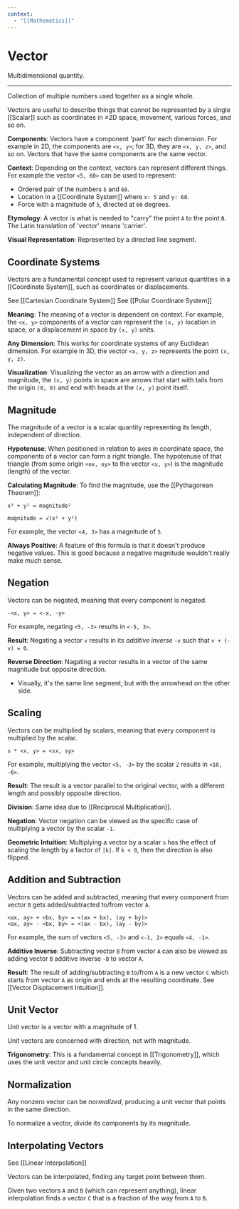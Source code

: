```yaml
---
context:
  - "[[Mathematics]]"
---
```


# Vector

Multidimensional quantity.

---

Collection of multiple numbers used together as a single whole.

Vectors are useful to describe things that cannot be represented by a single [[Scalar]] such as coordinates in ≥2D space, movement, various forces, and so on.

**Components**: Vectors have a component 'part' for each dimension. For example in 2D, the components are `<x, y>`; for 3D, they are `<x, y, z>`, and so on. Vectors that have the same components are the same vector.

**Context**: Depending on the context, vectors can represent different things. For example the vector `<5, 60>` can be used to represent:

- Ordered pair of the numbers `5` and `60`.
- Location in a [[Coordinate System]] where `x: 5` and `y: 60`.
- Force with a magnitude of `5`, directed at `60` degrees.

**Etymology**: A vector is what is needed to "carry" the point `A` to the point `B`. The Latin translation of 'vector' means 'carrier'.

**Visual Representation**: Represented by a directed line segment.

## Coordinate Systems

Vectors are a fundamental concept used to represent various quantities in a [[Coordinate System]], such as coordinates or displacements.

See [[Cartesian Coordinate System]]
See [[Polar Coordinate System]]

**Meaning**: The meaning of a vector is dependent on context. For example, the `<x, y>` components of a vector can represent the `(x, y)` location in space, or a displacement in space by `(x, y)` units.

**Any Dimension**: This works for coordinate systems of any Euclidean dimension. For example in 3D, the vector `<x, y, z>` represents the point `(x, y, z)`.

**Visualization**: Visualizing the vector as an arrow with a direction and magnitude, the `(x, y)` points in space are arrows that start with tails from the origin `(0, 0)` and end with heads at the `(x, y)` point itself.

## Magnitude

The magnitude of a vector is a scalar quantity representing its length, independent of direction.

**Hypotenuse**: When positioned in relation to axes in coordinate space, the components of a vector can form a right triangle. The hypotenuse of that triangle (from some origin `<ox, oy>` to the vector `<x, y>`) is the magnitude (length) of the vector.

**Calculating Magnitude**: To find the magnitude, use the [[Pythagorean Theorem]]:

```
x² + y² = magnitude²

magnitude = √(x² + y²)
```

For example, the vector `<4, 3>` has a magnitude of `5`.

**Always Positive**: A feature of this formula is that it doesn't produce negative values. This is good because a negative magnitude wouldn't really make much sense.

## Negation

Vectors can be negated, meaning that every component is negated.

`-<x, y> = <-x, -y>`

For example, negating `<5, -3>` results in `<-5, 3>`.

**Result**: Negating a vector `v` results in its _additive inverse_ `-v` such that `v + (-v) = 0`.

**Reverse Direction**: Nagating a vector results in a vector of the same magnitude but opposite direction.

- Visually, it's the same line segment, but with the arrowhead on the other side.

## Scaling

Vectors can be multiplied by scalars, meaning that every component is multiplied by the scalar.

`s * <x, y> = <sx, sy>`

For example, multiplying the vector `<5, -3>` by the scalar `2` results in `<10, -6>`.

**Result**: The result is a vector parallel to the original vector, with a different length and possibly opposite direction.

**Division**: Same idea due to [[Reciprocal Multiplication]].

**Negation**: Vector negation can be viewed as the specific case of multiplying a vector by the scalar `-1`.

**Geometric Intuition**: Multiplying a vector by a scalar `s` has the effect of scaling the length by a factor of `|k|`. If `k < 0`, then the direction is also flipped.

## Addition and Subtraction

Vectors can be added and subtracted, meaning that every component from vector `B` gets added/subtracted to/from vector `A`.

```
<ax, ay> + <bx, by> = <(ax + bx), (ay + by)>
<ax, ay> - <bx, by> = <(ax - bx), (ay - by)>
```

For example, the sum of vectors `<5, -3>` and `<-1, 2>` equals `<4, -1>`.

**Additive Inverse**: Subtracting vector `B` from vector `A` can also be viewed as adding vector `B` additive inverse `-B` to vector `A`.

**Result**: The result of adding/subtracting `B` to/from `A` is a new vector `C` which starts from vector `A` as origin and ends at the resulting coordinate. See [[Vector Displacement Intuition]].

## Unit Vector

Unit vector is a vector with a magnitude of 1.

Unit vectors are concerned with direction, not with magnitude.

**Trigonometry**: This is a fundamental concept in [[Trigonometry]], which uses the unit vector and unit circle concepts heavily.

## Normalization

Any nonzero vector can be _normalized_, producing a unit vector that points in the same direction.

To normalize a vector, divide its components by its magnitude.

## Interpolating Vectors

See [[Linear Interpolation]]

Vectors can be interpolated, finding any target point between them.

Given two vectors `A` and `B` (which can represent anything), linear interpolation finds a vector `C` that is a fraction of the way from `A` to `B`.
